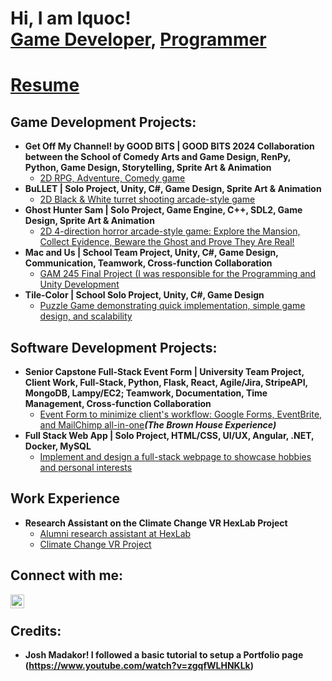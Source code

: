 <h1>Hi, I am Iquoc! <br/><a href="https://github.com/Iquoc/Resume">Game Developer</a>, <a href="https://www.linkedin.com/in/iquoc-tran/">Programmer</a></h1>

<h1><a href="https://github.com/Iquoc/Resume">Resume</a></h1>

<h2> Game Development Projects:</h2>

- <b>Get Off My Channel! by GOOD BITS | GOOD BITS 2024 Collaboration between the School of Comedy Arts and Game Design, RenPy, Python, Game Design, Storytelling, Sprite Art & Animation</b>
  - [2D RPG, Adventure, Comedy game](https://goodbits.itch.io/get-off-my-channel)
- <b>BuLLET | Solo Project, Unity, C#, Game Design, Sprite Art & Animation</b>
  - [2D Black & White turret shooting arcade-style game](https://github.com/Iquoc/BuLLET)
- <b>Ghost Hunter Sam | Solo Project, Game Engine, C++, SDL2, Game Design, Sprite Art & Animation</b>
  - [2D 4-direction horror arcade-style game: Explore the Mansion, Collect Evidence, Beware the Ghost and Prove They Are Real!](https://github.com/Iquoc/Ghost-Hunter-Sam-Public)
- <b>Mac and Us | School Team Project, Unity, C#, Game Design, Communication, Teamwork, Cross-function Collaboration</b>
  - [GAM 245 Final Project (I was responsible for the Programming and Unity Development](https://github.com/Iquoc/GAM-245-Project-Mac-and-Us)
- <b>Tile-Color | School Solo Project, Unity, C#, Game Design</b>
  - [Puzzle Game demonstrating quick implementation, simple game design, and scalability](https://github.com/Iquoc/Tile-Color)

<h2> Software Development Projects:</h2>

- <b>Senior Capstone Full-Stack Event Form | University Team Project, Client Work, Full-Stack, Python, Flask, React, Agile/Jira, StripeAPI, MongoDB, Lampy/EC2; Teamwork, Documentation, Time Management, Cross-function Collaboration</b>
  - [Event Form to minimize client's workflow: Google Forms, EventBrite, and MailChimp all-in-one](https://github.com/Iquoc/The-Brown-House-Experience-Event-Form)<b><i>(The Brown House Experience)</b></i>
- <b>Full Stack Web App | Solo Project, HTML/CSS, UI/UX, Angular, .NET, Docker, MySQL</b>
  - [Implement and design a full-stack webpage to showcase hobbies and personal interests](https://github.com/Iquoc/Website-2.25)

<h2>Work Experience</h2>

- <b>Research Assistant on the Climate Change VR HexLab Project</b>
  - [Alumni research assistant at HexLab](https://hexlab.cdm.depaul.edu/team/)
  - [Climate Change VR Project](https://github.com/Iquoc/HexLab-Climate-Change-VR)

<h2> Connect with me:</h2>

[<img align="left" alt="Iquoc Tran | LinkedIn" width="22px" src="https://upload.wikimedia.org/wikipedia/commons/8/81/LinkedIn_icon.svg" />][linkedin]

[linkedin]: https://www.linkedin.com/in/iquoc-tran/

<br><h2> Credits: </h2>

- <b>Josh Madakor!  I followed a basic tutorial to setup a Portfolio page (https://www.youtube.com/watch?v=zgqfWLHNKLk) </b>

<!--
**Iquoc/Iquoc** is a ✨ _special_ ✨ repository because its `README.md` (this file) appears on your GitHub profile.

Here are some ideas to get you started:https://www.youtube.com/watch?v=zgqfWLHNKLk

- 🔭 I’m currently working on ...
- 🌱 I’m currently learning ...
- 👯 I’m looking to collaborate on ...
- 🤔 I’m looking for help with ...
- 💬 Ask me about ...
- 📫 How to reach me: ...
- 😄 Pronouns: ...
- ⚡ Fun fact: ...
-->
